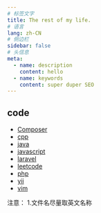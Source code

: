 ```yaml
---
# 标签文字
title: The rest of my life.
# 语言
lang: zh-CN
# 侧边栏
sidebar: false
# 头信息
meta:
  - name: description
    content: hello
  - name: keywords
    content: super duper SEO
---
```


## code

- [Composer](/code/composer/)
- [cpp](/code/cpp/)
- [java](/code/java/)
- [javascript](/code/javascript/)
- [laravel](/code/laravel/)
- [leetcode](/code/leetcode/)
- [php](/code/php/)
- [yii](/code/yii/)
- [vim](/code/vim/)

注意：
1.文件名尽量取英文名称